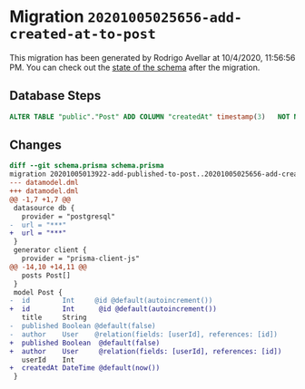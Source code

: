 # Migration `20201005025656-add-created-at-to-post`

This migration has been generated by Rodrigo Avellar at 10/4/2020, 11:56:56 PM.
You can check out the [state of the schema](./schema.prisma) after the migration.

## Database Steps

```sql
ALTER TABLE "public"."Post" ADD COLUMN "createdAt" timestamp(3)   NOT NULL DEFAULT CURRENT_TIMESTAMP
```

## Changes

```diff
diff --git schema.prisma schema.prisma
migration 20201005013922-add-published-to-post..20201005025656-add-created-at-to-post
--- datamodel.dml
+++ datamodel.dml
@@ -1,7 +1,7 @@
 datasource db {
   provider = "postgresql"
-  url = "***"
+  url = "***"
 }
 generator client {
   provider = "prisma-client-js"
@@ -14,10 +14,11 @@
   posts Post[]
 }
 model Post {
-  id        Int     @id @default(autoincrement())
+  id        Int      @id @default(autoincrement())
   title     String
-  published Boolean @default(false)
-  author    User    @relation(fields: [userId], references: [id])
+  published Boolean  @default(false)
+  author    User     @relation(fields: [userId], references: [id])
   userId    Int
+  createdAt DateTime @default(now())
 }
```


